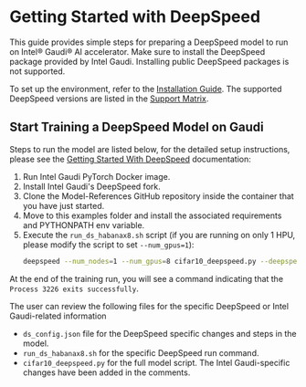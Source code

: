 # Getting Started with DeepSpeed
This guide provides simple steps for preparing a DeepSpeed model to run on Intel® Gaudi® AI accelerator. Make sure to install the DeepSpeed package provided by Intel Gaudi. Installing public DeepSpeed packages is not supported.

To set up the environment, refer to the [Installation Guide](https://docs.habana.ai/en/latest/Installation_Guide/index.html#gaudi-installation-guide). The supported DeepSpeed versions are listed in the [Support Matrix](https://docs.habana.ai/en/latest/Support_Matrix/Support_Matrix.html#support-matrix).

## Start Training a DeepSpeed Model on Gaudi
Steps to run the model are listed below, for the detailed setup instructions, please see the [Getting Started With DeepSpeed](https://docs.habana.ai/en/latest/PyTorch/DeepSpeed/Getting_Started_with_DeepSpeed/Getting_Started_with_DeepSpeed.html) documentation:
1. Run Intel Gaudi PyTorch Docker image.
2. Install Intel Gaudi's DeepSpeed fork.
3. Clone the Model-References GitHub repository inside the container that you have just started.
4. Move to this examples folder and install the associated requirements and PYTHONPATH env variable.
5. Execute the `run_ds_habanax8.sh` script (if you are running on only 1 HPU, please modify the script to set `--num_gpus=1`):
    ```bash
    deepspeed --num_nodes=1 --num_gpus=8 cifar10_deepspeed.py --deepspeed --deepspeed_config ds_config.json
    ```
At the end of the training run, you will see a command indicating that the `Process 3226 exits successfully`.

The user can review the following files for the specific DeepSpeed or Intel Gaudi-related information
* `ds_config.json` file for the DeepSpeed specific changes and steps in the model.
* `run_ds_habanax8.sh` for the specific DeepSpeed run command.
* `cifar10_deepspeed.py` for the full model script. The Intel Gaudi-specific changes have been added in the comments.
